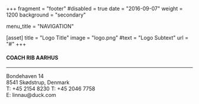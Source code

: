 +++
fragment = "footer"
#disabled = true
date = "2016-09-07"
weight = 1200
background = "secondary"

menu_title = "NAVIGATION"

[asset]
  title = "Logo Title"
  image = "logo.png"
  #text = "Logo Subtext"
  url = "#"
+++

#### COACH RIB AARHUS
___
Bondehaven 14<br/>
8541 Skødstrup, Denmark<br/>
T: +45 2154 8230
T: +45 2046 7758</br>
E: linnau<span style="display:none">foo</span>@duck.com